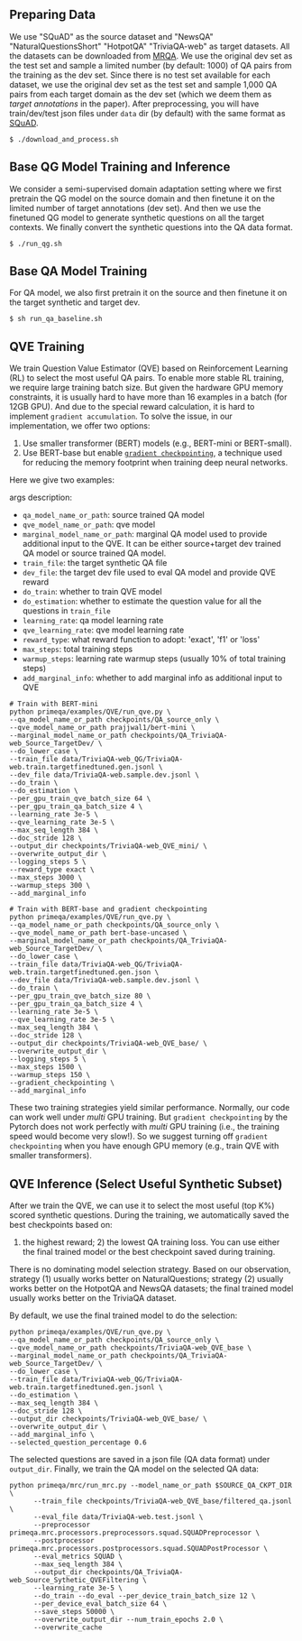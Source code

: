 ## Preparing Data
We use "SQuAD" as the source dataset and "NewsQA" "NaturalQuestionsShort" "HotpotQA" "TriviaQA-web" as target datasets. All the datasets can be downloaded from [MRQA](https://github.com/mrqa/MRQA-Shared-Task-2019). We use the original dev set as the test set and sample a limited number (by default: 1000) of QA pairs from the training as the dev set.
Since there is no test set available for each dataset, we use the original dev set as the test set and sample 1,000 QA pairs from each target domain as the dev set (which we deem them as *target annotations* in the paper).
After preprocessing, you will have train/dev/test json files under ```data``` dir (by default) with the same format as [SQuAD](https://rajpurkar.github.io/SQuAD-explorer/).
```shell script
$ ./download_and_process.sh
```

## Base QG Model Training and Inference
We consider a semi-supervised domain adaptation setting where we first pretrain the QG model on the source domain 
and then finetune it on the limited number of target annotations (dev set).
And then we use the finetuned QG model to generate synthetic questions on all the target contexts. 
We finally convert the synthetic questions into the QA data format. 
```shell script
$ ./run_qg.sh
```

## Base QA Model Training
For QA model, we also first pretrain it on the source and then finetune it on the target synthetic and target dev.
```shell script
$ sh run_qa_baseline.sh
````

## QVE Training
We train Question Value Estimator (QVE) based on Reinforcement Learning (RL) to select the most useful QA pairs. 
To enable more stable RL training, we require large training batch size. 
But given the hardware GPU memory constraints, it is usually hard to have more than 16 examples in a batch (for 12GB GPU).
And due to the special reward calculation, it is hard to implement ```gradient accumulation```. 
To solve the issue, in our implementation, we offer two options:
1. Use smaller transformer (BERT) models (e.g., BERT-mini or BERT-small).
2. Use BERT-base but enable [```gradient checkpointing```](https://github.com/cybertronai/gradient-checkpointing), a technique used for reducing the memory footprint
when training deep neural networks.

Here we give two examples:

args description: 

- ``qa_model_name_or_path``: source trained QA model
- ``qve_model_name_or_path``: qve model
- ``marginal_model_name_or_path``: marginal QA model used to provide additional input to the QVE. 
It can be either source+target dev trained QA model or source trained QA model.
- ``train_file``: the target synthetic QA file
- ``dev_file``: the target dev file used to eval QA model and provide QVE reward
- ``do_train``: whether to train QVE model
- ``do_estimation``: whether to estimate the question value for all the questions in ``train_file``
- ``learning_rate``: qa model learning rate
- ``qve_learning_rate``: qve model learning rate
- ``reward_type``: what reward function to adopt: 'exact', 'f1' or 'loss'
- ``max_steps``: total training steps
- ``warmup_steps``: learning rate warmup steps (usually 10% of total training steps)
- ``add_marginal_info``: whether to add marginal info as additional input to QVE


```shell script
# Train with BERT-mini
python primeqa/examples/QVE/run_qve.py \
--qa_model_name_or_path checkpoints/QA_source_only \
--qve_model_name_or_path prajjwal1/bert-mini \
--marginal_model_name_or_path checkpoints/QA_TriviaQA-web_Source_TargetDev/ \
--do_lower_case \
--train_file data/TriviaQA-web_QG/TriviaQA-web.train.targetfinedtuned.gen.jsonl \
--dev_file data/TriviaQA-web.sample.dev.jsonl \
--do_train \
--do_estimation \
--per_gpu_train_qve_batch_size 64 \
--per_gpu_train_qa_batch_size 4 \
--learning_rate 3e-5 \
--qve_learning_rate 3e-5 \
--max_seq_length 384 \
--doc_stride 128 \
--output_dir checkpoints/TriviaQA-web_QVE_mini/ \
--overwrite_output_dir \
--logging_steps 5 \
--reward_type exact \
--max_steps 3000 \
--warmup_steps 300 \
--add_marginal_info
```

```shell script
# Train with BERT-base and gradient checkpointing
python primeqa/examples/QVE/run_qve.py \
--qa_model_name_or_path checkpoints/QA_source_only \
--qve_model_name_or_path bert-base-uncased \
--marginal_model_name_or_path checkpoints/QA_TriviaQA-web_Source_TargetDev/ \
--do_lower_case \
--train_file data/TriviaQA-web_QG/TriviaQA-web.train.targetfinedtuned.gen.json \
--dev_file data/TriviaQA-web.sample.dev.jsonl \
--do_train \
--per_gpu_train_qve_batch_size 80 \
--per_gpu_train_qa_batch_size 4 \
--learning_rate 3e-5 \
--qve_learning_rate 3e-5 \
--max_seq_length 384 \
--doc_stride 128 \
--output_dir checkpoints/TriviaQA-web_QVE_base/ \
--overwrite_output_dir \
--logging_steps 5 \
--max_steps 1500 \
--warmup_steps 150 \
--gradient_checkpointing \
--add_marginal_info 
```

These two training strategies yield similar performance. Normally, our code can work well under *multi* GPU training.
But ``gradient checkpointing`` by the Pytorch does not work perfectly with *multi* GPU training (i.e., the training speed would become very slow!).
So we suggest turning off ``gradient checkpointing`` when you have enough GPU memory (e.g., train QVE with smaller transformers).


## QVE Inference (Select Useful Synthetic Subset)
After we train the QVE, we can use it to select the most useful (top K%) scored synthetic questions.
During the training, we automatically saved the best checkpoints based on: 
1) the highest reward; 2) the lowest QA training loss. You can use either the final trained model 
or the best checkpoint saved during training.

There is no dominating model selection strategy. Based on our observation, 
strategy (1) usually works better on NaturalQuestions;
strategy (2) usually works better on the HotpotQA and NewsQA datasets; 
the final trained model usually works better on the TriviaQA dataset. 

By default, we use the final trained model to do the selection:
```shell script
python primeqa/examples/QVE/run_qve.py \
--qa_model_name_or_path checkpoints/QA_source_only \
--qve_model_name_or_path checkpoints/TriviaQA-web_QVE_base \
--marginal_model_name_or_path checkpoints/QA_TriviaQA-web_Source_TargetDev/ \
--do_lower_case \
--train_file data/TriviaQA-web_QG/TriviaQA-web.train.targetfinedtuned.gen.jsonl \
--do_estimation \
--max_seq_length 384 \
--doc_stride 128 \
--output_dir checkpoints/TriviaQA-web_QVE_base/ \
--overwrite_output_dir \
--add_marginal_info \
--selected_question_percentage 0.6
```

The selected questions are saved in a json file (QA data format) under ``output_dir``. 
Finally, we train the QA model on the selected QA data:

```shell
python primeqa/mrc/run_mrc.py --model_name_or_path $SOURCE_QA_CKPT_DIR \
      --train_file checkpoints/TriviaQA-web_QVE_base/filtered_qa.jsonl \
      --eval_file data/TriviaQA-web.test.jsonl \
      --preprocessor primeqa.mrc.processors.preprocessors.squad.SQUADPreprocessor \
      --postprocessor primeqa.mrc.processors.postprocessors.squad.SQUADPostProcessor \
      --eval_metrics SQUAD \
      --max_seq_length 384 \
      --output_dir checkpoints/QA_TriviaQA-web_Source_Sythetic_QVEFiltering \
      --learning_rate 3e-5 \
      --do_train --do_eval --per_device_train_batch_size 12 \
      --per_device_eval_batch_size 64 \
      --save_steps 50000 \
      --overwrite_output_dir --num_train_epochs 2.0 \
      --overwrite_cache
```

